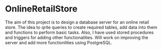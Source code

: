 # OnlineRetailStore

The aim of this project is to design a database server for an online retail store. The idea to qrite queries to create required tables, add data into them and functions to perform basic tasks. Also, I have used stored procedures and triggers for adding other functionalities. Will work on improving the server and add more functionlities using PostgreSQL.
